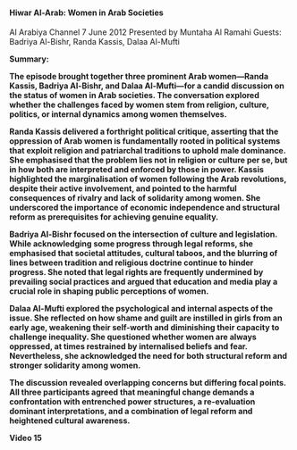 <h4>Hiwar Al-Arab: Women in Arab Societies</h4>

Al Arabiya Channel
7 June 2012
Presented by Muntaha Al Ramahi
Guests: Badriya Al-Bishr, Randa Kassis, Dalaa Al-Mufti

<b>Summary:<b>

The episode brought together three prominent Arab women—Randa Kassis, Badriya Al-Bishr, and Dalaa Al-Mufti—for a candid discussion on the status of women in Arab societies. The conversation explored whether the challenges faced by women stem from religion, culture, politics, or internal dynamics among women themselves.

Randa Kassis delivered a forthright political critique, asserting that the oppression of Arab women is fundamentally rooted in political systems that exploit religion and patriarchal traditions to uphold male dominance. She emphasised that the problem lies not in religion or culture per se, but in how both are interpreted and enforced by those in power. Kassis highlighted the marginalisation of women following the Arab revolutions, despite their active involvement, and pointed to the harmful consequences of rivalry and lack of solidarity among women. She underscored the importance of economic independence and structural reform as prerequisites for achieving genuine equality.

Badriya Al-Bishr focused on the intersection of culture and legislation. While acknowledging some progress through legal reforms, she emphasised that societal attitudes, cultural taboos, and the blurring of lines between tradition and religious doctrine continue to hinder progress. She noted that legal rights are frequently undermined by prevailing social practices and argued that education and media play a crucial role in shaping public perceptions of women.

Dalaa Al-Mufti explored the psychological and internal aspects of the issue. She reflected on how shame and guilt are instilled in girls from an early age, weakening their self-worth and diminishing their capacity to challenge inequality. She questioned whether women are always oppressed, at times restrained by internalised beliefs and fear. Nevertheless, she acknowledged the need for both structural reform and stronger solidarity among women.

The discussion revealed overlapping concerns but differing focal points. All three participants agreed that meaningful change demands a confrontation with entrenched power structures, a re-evaluation dominant interpretations, and a combination of legal reform and heightened cultural awareness.

Video 15
